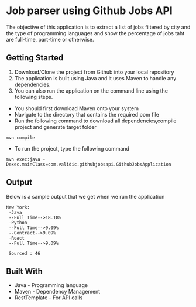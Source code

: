 # Job parser using Github Jobs API

The objective of this application is to extract a list of jobs filtered by city and the type of programming languages 
and show the percentage of jobs taht are full-time, part-time or otherwise.

## Getting Started

1. Download/Clone the project from Github into your local repository
2. The application is built using Java and it uses Maven to handle any dependencies.
3. You can also run the application on the command line using the following steps.
 - You should first download Maven onto your system
 - Navigate to the directory that contains the required pom file
 - Run the following command to download all dependencies,compile project and generate target folder
  ```
 mvn compile
  ```
  - To run the project, type the following command
  ```
  mvn exec:java -Dexec.mainClass=com.validic.githubjobsapi.GithubJobsApplication
  ```
## Output

Below is a sample output that we get when we run the application

```
New York:
 -Java
 --Full Time-->18.18%
 -Python
 --Full Time-->9.09%
 --Contract-->9.09%
 -React
 --Full Time-->9.09%
 
 Sourced : 46
```
## Built With

* Java - Programming language
* Maven - Dependency Management
* RestTemplate - For API calls
